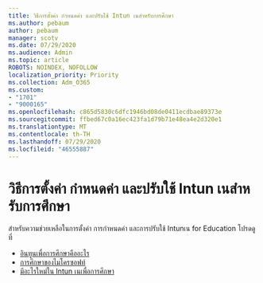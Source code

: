 ```yaml
---
title: วิธีการตั้งค่า กําหนดค่า และปรับใช้ Intun เนสําหรับการศึกษา
ms.author: pebaum
author: pebaum
manager: scotv
ms.date: 07/29/2020
ms.audience: Admin
ms.topic: article
ROBOTS: NOINDEX, NOFOLLOW
localization_priority: Priority
ms.collection: Adm_O365
ms.custom:
- "1701"
- "9000165"
ms.openlocfilehash: c865d5830c6dfc1946bd08de0411ecdbae89373e
ms.sourcegitcommit: ffbed67c0a16ec423fa1d79b71e48ea4e2d320e1
ms.translationtype: MT
ms.contentlocale: th-TH
ms.lasthandoff: 07/29/2020
ms.locfileid: "46555887"
---
```

# <a name="how-to-set-up-configure-and-deploy-intune-for-education"></a>วิธีการตั้งค่า กําหนดค่า และปรับใช้ Intun เนสําหรับการศึกษา

สําหรับความช่วยเหลือในการตั้งค่า การกําหนดค่า และการปรับใช้ Intunเน for Education โปรดดูที่

- [อินทูนเพื่อการศึกษาคืออะไร](https://docs.microsoft.com/intune-education/what-is-intune-for-education)
- [การศึกษาของไมโครซอฟท์](https://www.microsoft.com/education/intune/default.aspx)
- [มีอะไรใหม่ใน Intun เนเพื่อการศึกษา](https://docs.microsoft.com/intune-education/whats-new-in-edu)